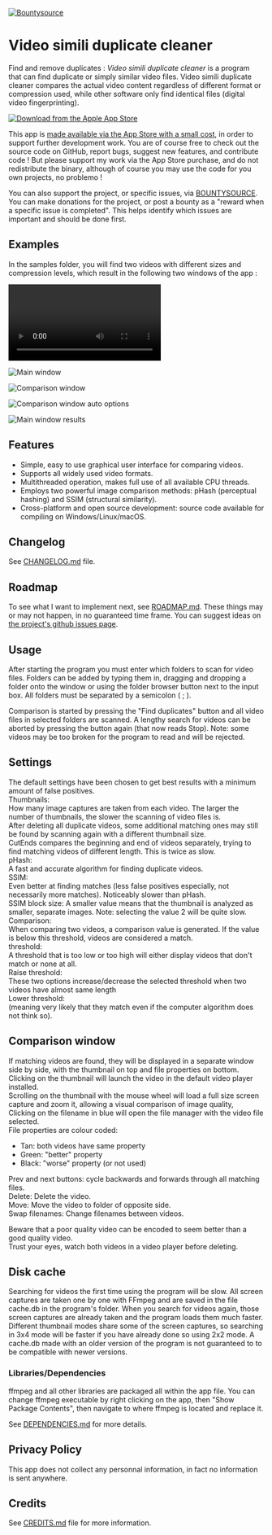 [![Bountysource](https://www.bountysource.com/badge/team?team_id=599354&style=bounties_posted)](https://www.bountysource.com/teams/video-simili-duplicate-cleaner/issues)
# Video simili duplicate cleaner

Find and remove duplicates : *Video simili duplicate cleaner* is a program that can find duplicate or simply similar video files.
Video simili duplicate cleaner compares the actual video content regardless of different format or compression used, while other software only find identical files (digital video fingerprinting).

[![Download from the Apple App Store](https://developer.apple.com/app-store/marketing/guidelines/images/badge-download-on-the-mac-app-store.svg)](https://apps.apple.com/us/app/video-simili-duplicate-cleaner/id1557271308)

This app is [made available via the App Store with a small cost](https://apps.apple.com/us/app/video-simili-duplicate-cleaner/id1557271308), in order to support further development work. You are of course free to check out the source code on GitHub, report bugs, suggest new features, and contribute code ! But please support my work via the App Store purchase, and do not redistribute the binary, although of course you may use the code for you own projects, no problemo !

You can also support the project, or specific issues, via [BOUNTYSOURCE](https://www.bountysource.com/teams/video-simili-duplicate-cleaner/issues). You can make donations for the project, or post a bounty as a "reward when a specific issue is completed". This helps identify which issues are important and should be done first.

## Examples

In the samples folder, you will find two videos with different sizes and compression levels, which result in the following two windows of the app :

![Demo video](samples/Demo.mp4 "Demo video")

![Main window](samples/MainWindow.png "Main window")

![Comparison window](samples/ComparisonWindow.png "Comparison window")

![Comparison window auto options](samples/ComparisonWindowAutoOptions.png "Comparison window auto options")

![Main window results](samples/MainWindowResults.png "Main window results")


## Features

 - Simple, easy to use graphical user interface for comparing videos.
 - Supports all widely used video formats.
 - Multithreaded operation, makes full use of all available CPU threads.
 - Employs two powerful image comparison methods: pHash (perceptual hashing) and SSIM (structural similarity).
 - Cross-platform and open source development: source code available for compiling on Windows/Linux/macOS.

## Changelog

See [CHANGELOG.md](CHANGELOG.md) file.

## Roadmap

To see what I want to implement next, see [ROADMAP.md](ROADMAP.md). These things may or may not happen, in no guaranteed time frame. You can suggest ideas on [the project's github issues page](https://github.com/theophanemayaud/video-simili-duplicate-cleaner/issues).

## Usage
 
After starting the program you must enter which folders to scan for video files. Folders can be added by typing them in, dragging and dropping a folder onto the window or using the folder browser button next to the input box.
All folders must be separated by a semicolon ( ; ).

Comparison is started by pressing the "Find duplicates" button and all video files in selected folders are scanned.
A lengthy search for videos can be aborted by pressing the button again (that now reads Stop).
Note: some videos may be too broken for the program to read and will be rejected.

## Settings

The default settings have been chosen to get best results with a minimum amount of false positives.  
Thumbnails:  
How many image captures are taken from each video. The larger the number of thumbnails, the slower the scanning of video files is.  
After deleting all duplicate videos, some additional matching ones may still be found by scanning again with a different thumbnail size.  
CutEnds compares the beginning and end of videos separately, trying to find matching videos of different length. This is twice as slow.  
pHash:  
A fast and accurate algorithm for finding duplicate videos.  
SSIM:  
Even better at finding matches (less false positives especially, not necessarily more matches). Noticeably slower than pHash.  
SSIM block size: A smaller value means that the thumbnail is analyzed as smaller, separate images. Note: selecting the value 2 will be quite slow.  
Comparison:  
When comparing two videos, a comparison value is generated. If the value is below this threshold, videos are considered a match.  
threshold:  
A threshold that is too low or too high will either display videos that don't match or none at all.  
Raise threshold:  
These two options increase/decrease the selected threshold when two videos have almost same length  
Lower threshold:  
(meaning very likely that they match even if the computer algorithm does not think so).


## Comparison window

If matching videos are found, they will be displayed in a separate window side by side, with the thumbnail on top and file properties on bottom.  
Clicking on the thumbnail will launch the video in the default video player installed.  
Scrolling on the thumbnail with the mouse wheel will load a full size screen capture and zoom it, allowing a visual comparison of image quality,  
Clicking on the filename in blue will open the file manager with the video file selected.  
File properties are colour coded:
 - Tan: both videos have same property
 - Green: "better" property
 - Black: "worse" property (or not used)

Prev and next buttons: cycle backwards and forwards through all matching files.  
Delete: Delete the video.  
Move: Move the video to folder of opposite side.  
Swap filenames: Change filenames between videos.


Beware that a poor quality video can be encoded to seem better than a good quality video.  
Trust your eyes, watch both videos in a video player before deleting.

## Disk cache

Searching for videos the first time using the program will be slow. All screen captures are taken one by one with FFmpeg and are saved in the file
cache.db in the program's folder. When you search for videos again, those screen captures are already taken and the program loads them much faster.
Different thumbnail modes share some of the screen captures, so searching in 3x4 mode will be faster if you have already done so using 2x2 mode.
A cache.db made with an older version of the program is not guaranteed to to be compatible with newer versions.


### Libraries/Dependencies

ffmpeg and all other libraries are packaged all within the app file. You can change ffmpeg executable by right clicking on the app, then "Show Package Contents", then navigate to where ffmpeg is located and replace it.

See [DEPENDENCIES.md](DEPENDENCIES.md) for more details.


## Privacy Policy

This app does not collect any personnal information, in fact no information is sent anywhere.


## Credits

See [CREDITS.md](CREDITS.md) file for more information.
